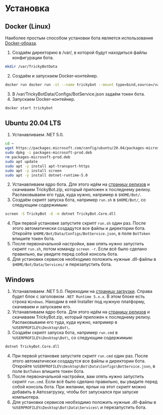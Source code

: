 # Установка
## Docker (Linux)
Наиболее простым способом установки бота является использование [Docker-образа](https://hub.docker.com/repository/docker/trickybestia/trickybot).
1. Создаём директорию в /var/, в которой будут находиться файлы конфигурации бота.
```bash
mkdir /var/TrickyBotData
```
2. Создаём и запускаем Docker-контейнер.
```bash
docker run docker run -it --name trickybot --mount type=bind,source=/var/TrickyBotData,target=/appdata trickybestia/trickybot:latest
```
3. В /var/TrickyBotData/Configs/BotService.json задаём токен бота.
4. Запускаем Docker-контейнер.
```bash
docker start trickybot
```
## Ubuntu 20.04 LTS
1. Устанавливаем .NET 5.0.
```bash
cd ~
wget https://packages.microsoft.com/config/ubuntu/20.04/packages-microsoft-prod.deb -O packages-microsoft-prod.deb
sudo dpkg -i packages-microsoft-prod.deb
rm packages-microsoft-prod.deb
sudo apt update
sudo apt -y install apt-transport-https
sudo apt -y install screen
sudo apt -y install dotnet-runtime-5.0
```
2. Устанавливаем ядро бота. Для этого идём на [страницу релизов](https://github.com/TrickyBestia/TrickyBot/releases) и скачиваем TrickyBot.zip, который приложен к последнему релизу. Распаковываем его туда, куда нужно, например в `$HOME/Bot/`.
3. Создаём скрипт запуска бота, например `run.sh` в `$HOME/Bot/`, со следующим содержимым:
```bash
screen -S TrickyBot -d -m dotnet TrickyBot.Core.dll
```
4. При первой установке запустите скрипт `run.sh` один раз. После этого автоматически создадутся все файлы и директории бота.  
Откройте `$HOME/Bot/Data/Configs/BotService.json`, в поле `BotToken` впишите токен бота.
5. После первоначальной настройки, вам опять нужно запустить скрипт `run.sh`, потом команду `screen -r`. Если всё было сделано правильно, вы увидите перед собой консоль бота.
6. Для установки сервисов необходимо положить нужные .dll-файлы в `$HOME/Bot/Data/Services/` и перезапустить бота.
## Windows
1. Устанавливаем .NET 5.0. Переходим на [страницу загрузки](https://dotnet.microsoft.com/download/dotnet/5.0). Справа будет блок с заголовком `.NET Runtime 5.x.x`. В этом блоке есть строка `Windows`. Находим в ней Installer под нужную платформу, скачиваем и запускаем его.
2. Устанавливаем ядро бота. Для этого идём на [страницу релизов](https://github.com/TrickyBestia/TrickyBot/releases) и скачиваем TrickyBot.zip, который приложен к последнему релизу. Распаковываем его туда, куда нужно, например в `%USERPROFILE%\Desktop\Bot\`.
3. Создаём скрипт запуска бота, например `run.cmd` в `%USERPROFILE%\Desktop\Bot\`, со следующим содержимым:
```bash
dotnet TrickyBot.Core.dll
```
4. При первой установке запустите скрипт `run.cmd` один раз. После этого автоматически создадутся все файлы и директории бота.  
Откройте `%USERPROFILE%\Desktop\Bot\Data\Configs\BotService.json`, в поле `BotToken` впишите токен бота.
5. После первоначальной настройки, вам опять нужно запустить скрипт `run.cmd`. Если всё было сделано правильно, вы увидите перед собой консоль бота. При желании, ярлык на этот скрипт можно добавить в Автозагрузку, чтобы бот запускался при запуске компьютера.
6. Для установки сервисов необходимо положить нужные .dll-файлы в `%USERPROFILE%\Desktop\Bot\Data\Services\` и перезапустить бота.
